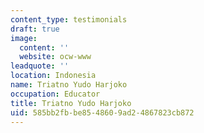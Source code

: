 ```yaml
---
content_type: testimonials
draft: true
image:
  content: ''
  website: ocw-www
leadquote: ''
location: Indonesia
name: Triatno Yudo Harjoko
occupation: Educator
title: Triatno Yudo Harjoko
uid: 585bb2fb-be85-4860-9ad2-4867823cb872
---
```

